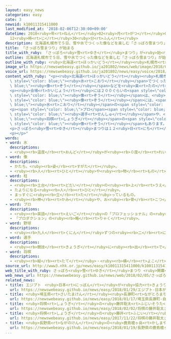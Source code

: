 ```yaml
---
layout: easy_news
categories: easy
cate: 3
newsid: k10011315411000
last_modified_at: '2018-02-06T12:30:00+09:00'
datetime: 2018<ruby>年<rt>ねん</rt></ruby>02<ruby>月<rt>がつ</rt></ruby>06<ruby>日<rt>にち</rt></ruby>
  12<ruby>時<rt>じ</rt></ruby>30<ruby>分<rt>ふん</rt></ruby>
description: 北海道札幌市で５日、雪や氷でつくった像などを楽しむ「さっぽろ雪まつり」が始まりました。
title: 「さっぽろ雪まつり」が始まる
title_with_ruby: 「さっぽろ<ruby>雪<rt>ゆき</rt></ruby>まつり」が<ruby>始<rt>はじ</rt></ruby>まる
outline: 北海道札幌市で５日、雪や氷でつくった像などを楽しむ「さっぽろ雪まつり」が始まりました。
outline_with_ruby: <ruby>北海道<rt>ほっかいどう</rt></ruby><ruby>札幌市<rt>さっぽろし</rt></ruby>で<ruby>５日<rt>いつか</rt></ruby>、<ruby>雪<rt>ゆき</rt></ruby>や<ruby>氷<rt>こおり</rt></ruby>でつくった<ruby>像<rt>ぞう</rt></ruby>などを<ruby>楽<rt>たの</rt></ruby>しむ「さっぽろ<ruby>雪<rt>ゆき</rt></ruby>まつり」が<ruby>始<rt>はじ</rt></ruby>まりました。
image_url: https://newswebeasy.github.io/ja201802/news/web/image/2018/02/05/K10011315411_1802051157_1802051159_01_02.jpg
voice_url: https://newswebeasy.github.io/ja201802/news/easy/voice/2018/02/06/k10011315411000.mp3
content_with_ruby: "<p><ruby>北海道<rt>ほっかいどう</rt></ruby><ruby>札幌市<rt>さっぽろし</rt></ruby>で<ruby>５日<rt>いつか</rt></ruby>、<ruby>雪<rt>ゆき</rt></ruby>や<span\
  \ style=\"color: blue;\"><ruby>氷<rt>こおり</rt></ruby></span>でつくった<span style=\"color:\
  \ blue;\"><ruby>像<rt>ぞう</rt></ruby></span>などを<ruby>楽<rt>たの</rt></ruby>しむ「さっぽろ<ruby>雪<rt>ゆき</rt></ruby>まつり」が<ruby>始<rt>はじ</rt></ruby>まりました。</p>\n\
  <p><ruby>会場<rt>かいじょう</rt></ruby>には２００ぐらいの<span style=\"color: blue;\"><ruby>像<rt>ぞう</rt></ruby></span>があります。<ruby>奈良市<rt>ならし</rt></ruby>にある<ruby>薬師寺<rt>やくしじ</rt></ruby>というお<ruby>寺<rt>てら</rt></ruby>の<ruby>建物<rt>たてもの</rt></ruby>の<span\
  \ style=\"color: blue;\"><ruby>像<rt>ぞう</rt></ruby></span>は、<ruby>高<rt>たか</rt></ruby>さが１１ｍあります。<ruby>台湾<rt>たいわん</rt></ruby>で１００<ruby>年<rt>ねん</rt></ruby>ぐらい<ruby>前<rt>まえ</rt></ruby>に<ruby>建<rt>た</rt></ruby>てられた<ruby>駅<rt>えき</rt></ruby>の<span\
  \ style=\"color: blue;\"><ruby>像<rt>ぞう</rt></ruby></span>には、<span style=\"color:\
  \ blue;\"><ruby>氷<rt>こおり</rt></ruby></span>の<span style=\"color: blue;\"><ruby>柱<rt>はしら</rt></ruby></span>を８００<ruby>本<rt>ぽん</rt></ruby><ruby>使<rt>つか</rt></ruby>っています。</p>\n\
  <p><span style=\"color: blue;\">プロ</span><span style=\"color: blue;\"><ruby>野球<rt>やきゅう</rt></ruby></span>の<ruby>日本<rt>にっぽん</rt></ruby>ハムに<ruby>新<rt>あたら</rt></ruby>しく<ruby>入<rt>はい</rt></ruby>った<ruby>清宮幸太郎<rt>きよみやこうたろう</rt></ruby><span\
  \ style=\"color: blue;\"><ruby>選手<rt>せんしゅ</rt></ruby></span>や、<span style=\"color:\
  \ blue;\"><ruby>将棋<rt>しょうぎ</rt></ruby></span>の<span style=\"color: blue;\">プロ</span>で<ruby>中学生<rt>ちゅうがくせい</rt></ruby>の<ruby>藤井聡太<rt>ふじいそうた</rt></ruby>さんの<span\
  \ style=\"color: blue;\"><ruby>像<rt>ぞう</rt></ruby></span>もあります。</p>\n<p>オーストラリアから<ruby>来<rt>き</rt></ruby>た<ruby>人<rt>ひと</rt></ruby>は「<ruby>初<rt>はじ</rt></ruby>めて<ruby>見<rt>み</rt></ruby>ました。とても<ruby>美<rt>うつく</rt></ruby>しくてすばらしいですね」と<ruby>話<rt>はな</rt></ruby>していました。</p>\n\
  <p>さっぽろ<ruby>雪<rt>ゆき</rt></ruby>まつりは１２<ruby>日<rt>にち</rt></ruby>までです。</p>\n<p></p>\n\
  <p></p>"
words:
- word: 氷
  descriptions:
  - <ruby><rb>温度</rb><rt>おんど</rt></ruby>が<ruby><rb>０度</rb><rt>れいど</rt></ruby>より<ruby><rb>低</rb><rt>ひく</rt></ruby>くなって、<ruby><rb>水</rb><rt>みず</rt></ruby>が<ruby><rb>固</rb><rt>かた</rt></ruby>まったもの。
- word: 像
  descriptions:
  - かたち。<ruby><rb>姿</rb><rt>すがた</rt></ruby>。
  - <ruby><rb>人</rb><rt>ひと</rt></ruby>や<ruby><rb>物</rb><rt>もの</rt></ruby>の<ruby><rb>形</rb><rt>かたち</rt></ruby>を<ruby><rb>作</rb><rt>つく</rt></ruby>ったもの。
- word: 柱
  descriptions:
  - <ruby><rb>土台</rb><rt>どだい</rt></ruby>の<ruby><rb>上</rb><rt>うえ</rt></ruby>に<ruby><rb>立</rb><rt>た</rt></ruby>てて、<ruby><rb>屋根</rb><rt>やね</rt></ruby>などを<ruby><rb>支</rb><rt>ささ</rt></ruby>える<ruby><rb>材木</rb><rt>ざいもく</rt></ruby>や<ruby><rb>鉄材</rb><rt>てつざい</rt></ruby>。
  - たよりになる<ruby><rb>人</rb><rt>ひと</rt></ruby>。
  - まっすぐに<ruby><rb>立</rb><rt>た</rt></ruby>っているもの。
  - <ruby><rb>神</rb><rt>かみ</rt></ruby>や、お<ruby><rb>骨</rb><rt>こつ</rt></ruby>を<ruby><rb>数</rb><rt>かぞ</rt></ruby>えるときのことば。
- word: プロ
  descriptions:
  - <ruby><rb>英語</rb><rt>えいご</rt></ruby>の「プロフェッショナル」の<ruby><rb>略</rb><rt>りゃく</rt></ruby>。<ruby><rb>職業</rb><rt>しょくぎょう</rt></ruby>にすること。<ruby><rb>本職</rb><rt>ほんしょく</rt></ruby>。<ruby><rb>専門</rb><rt>せんもん</rt></ruby>。
  - 「プロダクション」の<ruby><rb>略</rb><rt>りゃく</rt></ruby>。
- word: 野球
  descriptions:
  - <ruby><rb>九人</rb><rt>くにん</rt></ruby>ずつの<ruby><rb>二</rb><rt>に</rt></ruby>チームが、たがいにバットでボールを<ruby><rb>打</rb><rt>う</rt></ruby>ってせめ<ruby><rb>合</rb><rt>あ</rt></ruby>い、<ruby><rb>点</rb><rt>てん</rt></ruby>を<ruby><rb>争</rb><rt>あらそ</rt></ruby>う<ruby><rb>競技</rb><rt>きょうぎ</rt></ruby>。ベースボール。
- word: 選手
  descriptions:
  - <ruby><rb>競技</rb><rt>きょうぎ</rt></ruby>に<ruby><rb>出</rb><rt>で</rt></ruby>るために<ruby><rb>選</rb><rt>えら</rt></ruby>ばれた<ruby><rb>人</rb><rt>ひと</rt></ruby>。
- word: 将棋
  descriptions:
  - <ruby><rb>縦</rb><rt>たて</rt></ruby>・<ruby><rb>横</rb><rt>よこ</rt></ruby>に１０<ruby><rb>本</rb><rt>ぽん</rt></ruby>の<ruby><rb>線</rb><rt>せん</rt></ruby>を<ruby><rb>引</rb><rt>ひ</rt></ruby>いた<ruby><rb>板</rb><rt>いた</rt></ruby>の<ruby><rb>上</rb><rt>うえ</rt></ruby>で、２０<ruby><rb>枚</rb><rt>まい</rt></ruby>ずつのこまを<ruby><rb>動</rb><rt>うご</rt></ruby>かし、<ruby><rb>相手</rb><rt>あいて</rt></ruby>の<ruby><rb>王</rb><rt>おう</rt></ruby>を<ruby><rb>先</rb><rt>さき</rt></ruby>に<ruby><rb>取</rb><rt>と</rt></ruby>るゲーム。
source_url: http://www3.nhk.or.jp/news/easy/k10011315411000/k10011315411000.html
web_title_with_ruby: さっぽろ<ruby>雪<rt>ゆき</rt></ruby>まつり <ruby>開幕<rt>かいまく</rt></ruby>
web_news_url: https://newswebeasy.github.io/news/web/2018/02/05/さっぽろ雪まつり-開幕
related_news:
- title: エジプト　<ruby>日本<rt>にっぽん</rt></ruby>が<ruby>協力<rt>きょうりょく</rt></ruby>して<ruby>新<rt>あたら</rt></ruby>しい<ruby>博物館<rt>はくぶつかん</rt></ruby>を<ruby>建<rt>た</rt></ruby>てる
  url: https://newswebeasy.github.io/news/easy/2018/01/29/エジプト-日本が協力して新しい博物館を建てる
- title: <ruby>埼玉県<rt>さいたまけん</rt></ruby><ruby>長瀞町<rt>ながとろまち</rt></ruby>　<ruby>自然<rt>しぜん</rt></ruby>の<ruby>寒<rt>さむ</rt></ruby>さで<ruby>凍<rt>こお</rt></ruby>った<ruby>氷<rt>こおり</rt></ruby>ができる
  url: https://newswebeasy.github.io/news/easy/2018/01/17/埼玉県長瀞町-自然の寒さで凍った氷ができる
- title: <ruby>将棋<rt>しょうぎ</rt></ruby>の<ruby>藤井聡太<rt>ふじいそうた</rt></ruby>さんが<ruby>中学生<rt>ちゅうがくせい</rt></ruby>で<ruby>初<rt>はじ</rt></ruby>めて<ruby>五<rt>ご</rt></ruby><ruby>段<rt>だん</rt></ruby>になる
  url: https://newswebeasy.github.io/news/easy/2018/02/02/将棋の藤井聡太さんが中学生で初めて五段になる
- title: <ruby>将棋<rt>しょうぎ</rt></ruby>の<ruby>藤井<rt>ふじい</rt></ruby><ruby>聡太<rt>そうた</rt></ruby>さん　<ruby>今<rt>いま</rt></ruby>まででいちばん<ruby>早<rt>はや</rt></ruby>く５０<ruby>回<rt>かい</rt></ruby><ruby>勝<rt>か</rt></ruby>った
  url: https://newswebeasy.github.io/news/easy/2017/11/22/将棋の藤井聡太さん-今まででいちばん早く50回勝った
- title: <ruby>長野県<rt>ながのけん</rt></ruby>の<ruby>鹿島槍ヶ岳<rt>かしまやりがたけ</rt></ruby>で「<ruby>氷河<rt>ひょうが</rt></ruby>」が<ruby>見<rt>み</rt></ruby>つかる
  url: https://newswebeasy.github.io/news/easy/2018/01/19/長野県の鹿島槍ヶ岳で氷河が見つかる
...
```

